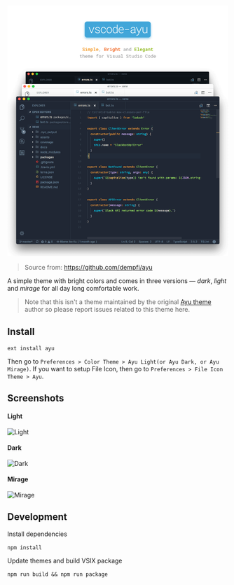 ![vscode-ayu](assets/header.png)

> Source from: https://github.com/dempfi/ayu

A simple theme with bright colors and comes in three versions — *dark*, *light* and *mirage* for all day long comfortable work.

> Note that this isn't a theme maintained by the original [Ayu theme](https://github.com/dempfi/ayu) author so please report issues related to this theme here.

## Install

```shell
ext install ayu
```

Then go to `Preferences > Color Theme > Ayu Light(or Ayu Dark, or Ayu Mirage)`.
If you want to setup File Icon, then go to `Preferences > File Icon Theme > Ayu`.

## Screenshots

#### Light
![Light](https://user-images.githubusercontent.com/353888/28989653-112e4330-7977-11e7-9d77-10e5aeb1093d.png)

#### Dark
![Dark](https://user-images.githubusercontent.com/353888/28989654-114a64b6-7977-11e7-9e4e-9190bc2fae5b.png)


#### Mirage
![Mirage](https://user-images.githubusercontent.com/353888/28989655-114d577a-7977-11e7-8646-757b1e8541a2.png)

## Development

Install dependencies
```shell
npm install
```

Update themes and build VSIX package
```shell
npm run build && npm run package
```

